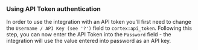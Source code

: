 ### Using API Token authentication
In order to use the integration with an API token you'll first need to change the `Username / API Key (see '?')` field to `cortex:api_token`. Following this step, you can now enter the API Token into the `Password` field - the integration will use the value entered into password as an API key.
